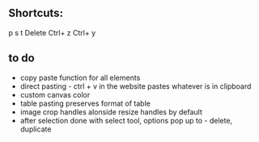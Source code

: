 

## Shortcuts:
p
s
t
Delete
Ctrl+ z
Ctrl+ y

## to do 

- copy paste function for all elements
- direct pasting - ctrl + v in the website pastes whatever is in clipboard
- custom canvas color
- table pasting preserves format of table 
- image crop handles alonside resize handles by default
- after selection done with select tool, options pop up to - delete, duplicate